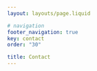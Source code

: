 ```yaml
---
layout: layouts/page.liquid

# navigation
footer_navigation: true
key: contact
order: "30"

title: Contact
---
```

